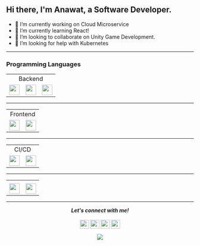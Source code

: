 ## Hi there, I'm Anawat, a Software Developer.

- 🔭 I’m currently working on Cloud Microservice
- 🌱 I’m currently learning React!
- 👯 I’m looking to collaborate on Unity Game Development.
- 🤔 I’m looking for help with Kubernetes

-----

### Programming Languages

<table>
   <tr>
    <td colspan="3" align="center">Backend</td>
  </tr>
  <tr>
    <td valign="top"><img width="28" src="https://cdn.jsdelivr.net/npm/simple-icons@v3/icons/csharp.svg"></td>
    <td valign="top"><img width="28" src="https://cdn.jsdelivr.net/npm/simple-icons@v3/icons/dot-net.svg"></td>
    <td valign="top"><img width="28" src="https://cdn.jsdelivr.net/npm/simple-icons@v3/icons/go.svg"></td>
  </tr>
 </table>

------

<table>
   <tr>
    <td colspan="2" align="center">Frontend</td>
  </tr>
  <tr>
    <td valign="top"><img width="28" src="https://cdn.jsdelivr.net/npm/simple-icons@v3/icons/react.svg"></td>
    <td valign="top"><img width="28" src="https://cdn.jsdelivr.net/npm/simple-icons@v3/icons/angular.svg"></td>
  </tr>
 </table>

------

<table>
   <tr>
    <td colspan="2" align="center">CI/CD</td>
  </tr>
  <tr>
    <td valign="top"><img width="28" src="https://cdn.jsdelivr.net/npm/simple-icons@v3/icons/azuredevops.svg"></td>
    <td valign="top"><img width="28" src="https://cdn.jsdelivr.net/npm/simple-icons@v3/icons/githubactions.svg"></td>
  </tr>
 </table>
 
------

<table>
   <tr>
    <td colspan="2" align="center"Cloud Service</td>
  </tr>
  <tr>
    <td valign="top"><img width="28" src="https://cdn.jsdelivr.net/npm/simple-icons@v3/icons/microsoftazure.svg"></td>
    <td valign="top"><img width="28" src="https://cdn.jsdelivr.net/npm/simple-icons@v3/icons/amazonaws.svg"></td>
  </tr>
 </table>

------

<p align="center">
  <b><i>Let's connect with me! </i></b><br><br>
  <a href="https://www.linkedin.com/in/anawatse"><img align="center" height="24" width="24" src="https://cdn.jsdelivr.net/npm/simple-icons@v3/icons/linkedin.svg"></a>   
  <a href="https://www.facebook.com/anawatmuangjai"><img align="center" height="24" width="24" src="https://cdn.jsdelivr.net/npm/simple-icons@v3/icons/facebook.svg"></a>   
  <a href="https://twitter.com/anawatmuangjai"><img align="center" height="24" width="24" src="https://cdn.jsdelivr.net/npm/simple-icons@v3/icons/twitter.svg"></a>   
  <a href="https://www.instagram.com/anawat.mu"><img align="center" height="24" width="24" src="https://cdn.jsdelivr.net/npm/simple-icons@v3/icons/instagram.svg"></a>
</p>

  <p align="center">
    <a href="http://hits.dwyl.com/anawatmuangjai/anawatmuangjai">
      <img align="center" src="http://hits.dwyl.com/anawatmuangjai/anawatmuangjai.svg">
    </a>
  </p>



